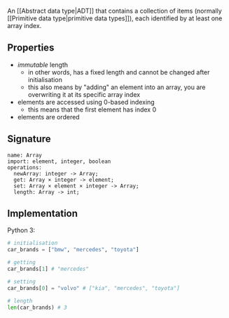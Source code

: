 An [[Abstract data type|ADT]] that contains a collection of items (normally [[Primitive data type|primitive data types]]), each identified by at least one array index. 
## Properties
- *immutable* length
	- in other words, has a fixed length and cannot be changed after initialisation
	- this also means by "adding" an element into an array, you are overwriting it at its specific array index
- elements are accessed using 0-based indexing
	- this means that the first element has index 0
- elements are ordered
## Signature
```
name: Array
import: element, integer, boolean
operations:
  newArray: integer -> Array;
  get: Array × integer -> element;
  set: Array × element × integer -> Array;
  length: Array -> int;
```
## Implementation
Python 3:
```python
# initialisation
car_brands = ["bmw", "mercedes", "toyota"]

# getting
car_brands[1] # "mercedes"

# setting
car_brands[0] = "volvo" # ["kia", "mercedes", "toyota"]

# length
len(car_brands) # 3
```